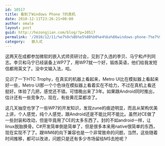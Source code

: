 ```yaml
---
id: 10517
title: 看到了Windows Phone 7的真机
date: 2010-12-11T23:26:21+00:00
author: omale
layout: post
guid: http://hezongjian.com/blog/?p=10517
permalink: '/2010/12/11/%e7%9c%8b%e5%88%b0%e4%ba%86windows-phone-7%e7%9a%84%e7%9c%9f%e6%9c%ba/'
category:   嵌入式  
---
```

这两天在成都参加微软的嵌入式师资研讨会，见到了久违的李贝、马宁和卢列同志。李贝和马宁已经装备上WP7了，用WP7就一个好，锻炼英语，他们给我发短信都用英文了。没中文输入法，哈。

见识了一下HTC Trophy，在真实的机器上看起来，Metro UI比在模拟器上看起来好一些，Metro UI那一个个色块在模拟器上看着实在不给力，不过在真机上看还挺好。体验了几把，感觉还不错。可惜晚出来了3年。如果跟Android同时推出，估计还有一些竞争力，现在，有些黄花菜都凉了。

这几天抽空也学了一些WP7的开发知识，发现zune的痕迹明显，而且从架构优美上讲，个人感觉，纯个人感觉，跟Android还是不能比阿不能比。虽然对CE做了一些封装和改动，但是毕竟用了CE的太多东西了。封的不如android一样，让linux脱胎换骨。C#开发简单倒是简单了，但是很多本来用native很简单的东西，现在实现不了了。跟WM6的向下兼容也是一个非常致命的问题，当然，这些随着时间推移，都可以改进，问题只是还有多少市场留给MS去抢呢？

 